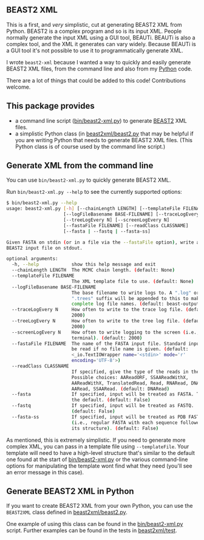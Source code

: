 ## BEAST2 XML

This is a first, and *very* simplistic, cut at generating BEAST2 XML from
Python.  BEAST2 is a complex program and so is its input XML.  People
normally generate the input XML using a GUI tool, BEAUTi. BEAUTi is also a
complex tool, and the XML it generates can vary widely. Because BEAUTi is a
GUI tool it's not possible to use it to programmatically generate XML.

I wrote `beast2-xml` because I wanted a way to quickly and easily generate
BEAST2 XML files, from the command line and also from my
[Python](https://www.python.org/) code.

There are a lot of things that could be added to this code! Contributions
welcome.

## This package provides

* a command line script ([bin/beast2-xml.py](bin/beast2-xml.py)) to generate
  [BEAST2](http://beast2.org/) XML files.
* a simplistic Python class (in [beast2xml/beast2.py](beast2xml/beast2.py)
  that may be helpful if you are writing Python that needs to generate
  BEAST2 XML files.  (This Python class is of course used by the command
  line script.)

## Generate XML from the command line

You can use `bin/beast2-xml.py` to quickly generate BEAST2 XML.

Run `bin/beast2-xml.py --help` to see the currently supported options:

```sh
$ bin/beast2-xml.py --help
usage: beast2-xml.py [-h] [--chainLength LENGTH] [--templateFile FILENAME]
                     [--logFileBasename BASE-FILENAME] [--traceLogEvery N]
                     [--treeLogEvery N] [--screenLogEvery N]
                     [--fastaFile FILENAME] [--readClass CLASSNAME]
                     [--fasta | --fastq | --fasta-ss]

Given FASTA on stdin (or in a file via the --fastaFile option), write an XML
BEAST2 input file on stdout.

optional arguments:
  -h, --help            show this help message and exit
  --chainLength LENGTH  The MCMC chain length. (default: None)
  --templateFile FILENAME
                        The XML template file to use. (default: None)
  --logFileBasename BASE-FILENAME
                        The base filename to write logs to. A ".log" or
                        ".trees" suffix will be appended to this to make
                        complete log file names. (default: beast-output)
  --traceLogEvery N     How often to write to the trace log file. (default:
                        2000)
  --treeLogEvery N      How often to write to the tree log file. (default:
                        2000)
  --screenLogEvery N    How often to write logging to the screen (i.e.,
                        terminal). (default: 2000)
  --fastaFile FILENAME  The name of the FASTA input file. Standard input will
                        be read if no file name is given. (default:
                        <_io.TextIOWrapper name='<stdin>' mode='r'
                        encoding='UTF-8'>)
  --readClass CLASSNAME
                        If specified, give the type of the reads in the input.
                        Possible choices: AAReadORF, SSAAReadWithX,
                        AAReadWithX, TranslatedRead, Read, RNARead, DNARead,
                        AARead, SSAARead. (default: DNARead)
  --fasta               If specified, input will be treated as FASTA. This is
                        the default. (default: False)
  --fastq               If specified, input will be treated as FASTQ.
                        (default: False)
  --fasta-ss            If specified, input will be treated as PDB FASTA
                        (i.e., regular FASTA with each sequence followed by
                        its structure). (default: False)
```

As mentioned, this is extremely simplistic. If you need to generate more
complex XML, you can pass in a template file using `--templateFile`. Your
template will need to have a high-level structure that's similar to the
default one found at the start of [bin/beast2-xml.py](bin/beast2-xml.py) or
the various command-line options for manipulating the template wont find
what they need (you'll see an error message in this case).

## Generate BEAST2 XML in Python

If you want to create BEAST2 XML from your own Python, you can use the
`BEAST2XML` class defined in [beast2xml/beast2.py](beast2xml/beast2.py).

One example of using this class can be found in the
[bin/beast2-xml.py](bin/beast2-xml.py) script.  Further examples can be
found in the tests in [beast2xml/test](beast2xml/test).

